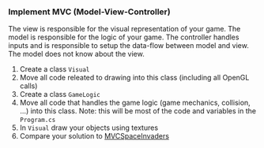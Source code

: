 ### Implement MVC (Model-View-Controller)
The view is responsible for the visual representation of your game. The model is responsible for the logic of your game. The controller handles inputs and is responsible to setup the data-flow between model and view.
The model does not know about the view.
1. Create a class `Visual`
1. Move all code releated to drawing into this class (including all OpenGL calls)
1. Create a class `GameLogic`
1. Move all code that handles the game logic (game mechanics, collision, ...) into this class. Note: this will be most of the code and variables in the `Program.cs`
1. In `Visual` draw your objects using textures
1. Compare your solution to [MVCSpaceInvaders](../MVCSpaceInvaders) 